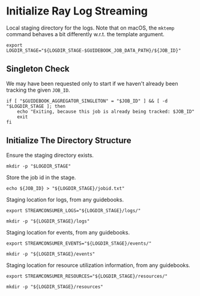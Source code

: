 # Initialize Ray Log Streaming

Local staging directory for the logs. Note that on macOS, the `mktemp`
command behaves a bit differently w.r.t. the template argument.
```shell
export LOGDIR_STAGE="${LOGDIR_STAGE-$GUIDEBOOK_JOB_DATA_PATH}/${JOB_ID}"
```

## Singleton Check

We may have been requested only to start if we haven't already been
tracking the given `JOB_ID`.

```shell
if [ "$GUIDEBOOK_AGGREGATOR_SINGLETON" = "$JOB_ID" ] && [ -d "$LOGDIR_STAGE ]; then
    echo "Exiting, because this job is already being tracked: $JOB_ID"
    exit
fi
```

## Initialize The Directory Structure

Ensure the staging directory exists.
```shell
mkdir -p "$LOGDIR_STAGE"
```

Store the job id in the stage.
```shell
echo ${JOB_ID} > "${LOGDIR_STAGE}/jobid.txt"
```

Staging location for logs, from any guidebooks.
```shell
export STREAMCONSUMER_LOGS="${LOGDIR_STAGE}/logs/"
```
```shell
mkdir -p "${LOGDIR_STAGE}/logs"
```

Staging location for events, from any guidebooks.
```shell
export STREAMCONSUMER_EVENTS="${LOGDIR_STAGE}/events/"
```
```shell
mkdir -p "${LOGDIR_STAGE}/events"
```

Staging location for resource utilization information, from any guidebooks.
```shell
export STREAMCONSUMER_RESOURCES="${LOGDIR_STAGE}/resources/"
```
```shell
mkdir -p "${LOGDIR_STAGE}/resources"
```

